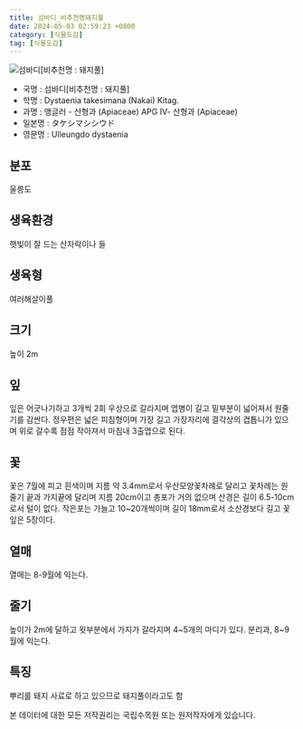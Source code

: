 ```yaml
---
title: 섬바디_비추천명돼지풀
date: 2024-05-03 02:59:23 +0800
category: [식물도감]
tag: [식물도감]
---
```




![섬바디[비추천명 : 돼지풀]](/fileUpload/plants/basic/Umbelliferae/Dystaenia/8194/1_th2.JPG)
- 국명 : 섬바디[비추천명 : 돼지풀]
- 학명 : Dystaenia takesimana (Nakai) Kitag.
- 과명 : 앵글러 - 산형과 (Apiaceae) APG Ⅳ- 산형과 (Apiaceae)
- 일본명 : タケシマシシウド
- 영문명 : Ulleungdo dystaenia


## 분포
울릉도
## 생육환경
햇빛이 잘 드는 산자락이나 들
## 생육형
여러해살이풀 
## 크기
높이 2m
## 잎
잎은 어긋나기하고 3개씩 2회 우상으로 갈라지며 엽병이 길고 밑부분이 넓어져서 원줄기를 감싼다. 정우편은 넓은 피침형이며 가장 길고 가장자리에 결각상의 겹톱니가 있으며 위로 갈수록 점점 작아져서 마침내 3출엽으로 된다.
## 꽃
꽃은 7월에 피고 흰색이며 지름 약 3.4mm로서 우산모양꽃차례로 달리고 꽃차례는 원줄기 끝과 가지끝에 달리며 지름 20cm이고 총포가 거의 없으며 산경은 길이 6.5-10cm로서 털이 없다. 작은포는 가늘고 10~20개씩이며 길이 18mm로서 소산경보다 길고 꽃잎은 5장이다.
## 열매
열매는 8-9월에 익는다.
## 줄기
높이가 2m에 달하고 윗부분에서 가지가 갈라지며 4~5개의 마디가 있다. 분리과, 8~9월에 익는다.
## 특징
뿌리를 돼지 사료로 하고 있으므로 돼지풀이라고도 함






본 데이터에 대한 모든 저작권리는 국립수목원 또는 원저작자에게 있습니다.
